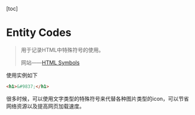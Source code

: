 [toc]

# Entity Codes

> 用于记录HTML中特殊符号的使用。
>
> 网站——[HTML Symbols](https://www.htmlsymbols.xyz)

使用实例如下

```html
<h1>&#9837;</h1>
```

很多时候，可以使用文字类型的特殊符号来代替各种图片类型的icon，可以节省网络资源以及提高网页加载速度。